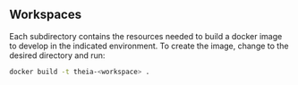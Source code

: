 ## Workspaces

Each subdirectory contains the resources needed to build a docker image to develop in the indicated environment.  To create the image, change to the desired directory and run:

```bash
docker build -t theia-<workspace> .
```
